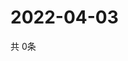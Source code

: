 # 2022-04-03
  共 0条

  <!-- BEGIN -->
  <!-- 最后更新时间Sun Apr 03 2022 12:09:33 GMT+0000 (Coordinated Universal Time) -->
  
  <!-- END -->
  
  
